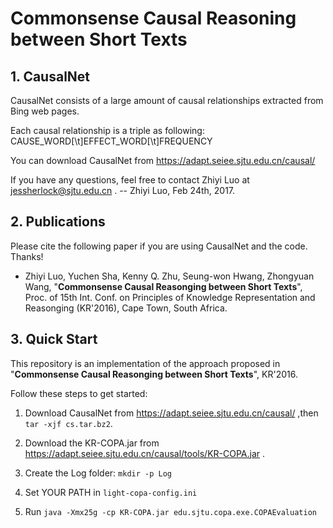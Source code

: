 # Commonsense Causal Reasoning between Short Texts

## 1. CausalNet

CausalNet consists of a large amount of causal relationships extracted from Bing web pages.

Each causal relationship is a triple as following:
CAUSE\_WORD[\t]EFFECT\_WORD[\t]FREQUENCY

You can download CausalNet from 
<https://adapt.seiee.sjtu.edu.cn/causal/>

If you have any questions, feel free to contact Zhiyi Luo at <jessherlock@sjtu.edu.cn> . -- Zhiyi Luo, Feb 24th, 2017.

## 2. Publications

Please cite the following paper if you are using CausalNet and the code. Thanks!

*   Zhiyi Luo, Yuchen Sha, Kenny Q. Zhu, Seung-won Hwang, Zhongyuan Wang, "**Commonsense Causal Reasonging between Short Texts**", 
Proc. of 15th Int. Conf. on Principles of Knowledge Representation and Reasonging (KR'2016), Cape Town, South Africa.

## 3. Quick Start

This repository is an implementation of the approach proposed in 
"**Commonsense Causal Reasonging between Short Texts**", KR'2016.

Follow these steps to get started:

1. Download CausalNet from <https://adapt.seiee.sjtu.edu.cn/causal/> ,then `tar -xjf cs.tar.bz2`.

2. Download the KR-COPA.jar from <https://adapt.seiee.sjtu.edu.cn/causal/tools/KR-COPA.jar> .

3. Create the Log folder: `mkdir -p Log`

4. Set YOUR PATH in `light-copa-config.ini`

5. Run `java -Xmx25g -cp KR-COPA.jar edu.sjtu.copa.exe.COPAEvaluation`

